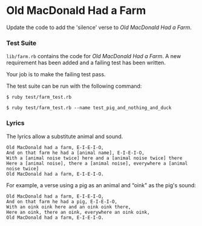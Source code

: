 # Old MacDonald Had a Farm

Update the code to add the 'silence' verse to
_Old MacDonald Had a Farm_.

### Test Suite

```lib/farm.rb``` contains the code for _Old MacDonald Had a Farm_.
A new requirement has been added and a failing test has been written.

Your job is to make the failing test pass.

The test suite can be run with the following command:

```plain
$ ruby test/farm_test.rb
```

```plain
$ ruby test/farm_test.rb --name test_pig_and_nothing_and_duck
```

### Lyrics

The lyrics allow a substitute animal and sound.
```plain
Old MacDonald had a farm, E-I-E-I-O,
And on that farm he had a [animal name], E-I-E-I-O,
With a [animal noise twice] here and a [animal noise twice] there
Here a [animal noise], there a [animal noise], everywhere a [animal noise twice]
Old MacDonald had a farm, E-I-E-I-O.
```

For example, a verse using a pig as an animal and “oink" as the pig's sound:
```plain
Old MacDonald had a farm, E-I-E-I-O,
And on that farm he had a pig, E-I-E-I-O,
With an oink oink here and an oink oink there,
Here an oink, there an oink, everywhere an oink oink,
Old MacDonald had a farm, E-I-E-I-O.
```
